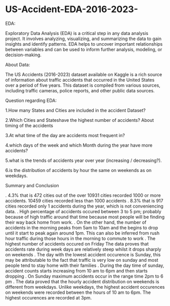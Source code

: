 # US-Accident-EDA-2016-2023-
EDA:

Exploratory Data Analysis (EDA) is a critical step in any data analysis project. It involves analyzing, visualizing, and summarizing the data to gain insights and identify patterns. EDA helps to uncover important relationships between variables and can be used to inform further analysis, modeling, or decision-making.


About Data:

The US Accidents (2016-2023) dataset available on Kaggle is a rich source of information about traffic accidents that occurred in the United States over a period of five years. This dataset is compiled from various sources, including traffic cameras, police reports, and other public data sources.


Question regarding EDA:

1.How many States and Cities are included in the accident Dataset?

2.Which Cities and Stateshave the highest number of accidents? About timing of the accidents

3.At what time of the day are accidents most frequent in?

4.which days of the week and which Month during the year have more accidents?

5.what is the trends of accidents year over year (increasing / decreasing?).

6.is the distribution of accidents by hour the same on weekends as on weekdays.




Summary and Conclusion

. 4.3% that is 472 cities out of the over 10931 cities recorded 1000 or more accidents. 10459 cities recorded less than 1000 accidents
. 8.3% that is 917 cities recorded only 1 accidents during the year, which is not conveniencing data.
. High percentage of accidents occured between 3 to 5 pm; probably because of high traffic around that time because most people will be finding their way back home from work.
. On the other hand, the number of accidents in the morning peaks from 5am to 10am and the begins to drop until it start to peak again around 1pm. This can also be inferred from rush hour traffic during those hours 
   in the morning to commute to work
. The highest number of accidents occured on Friday The data proves that accidents rate during week days are relatively steep whilst it drops sharply on weekends
. The day with the lowest accident occurence is Sunday, this may be attributable to the fact that traffic is very low on sunday and most people tend to stay home with their families
. During the day time of sunday, accident counts starts increasing from 10 am to 6pm and then starts dropping
. On Sunday maximum accidents occur in the range time 2pm to 6 pm
. The data proved that the hourly accident distribution on weekends is different from weekdays. Unlike weekdays, the highest accident occurences on weekends were recorded between the hours of 10 am to 6pm. The 
  highest occurences are recorded at 3pm.
